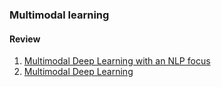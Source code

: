 ### Multimodal learning

#### Review

1. [Multimodal Deep Learning with an NLP focus](https://web.stanford.edu/class/cs224n/slides/Multimodal-Deep-Learning-CS224n-Kiela.pdf)
2. [Multimodal Deep Learning](https://arxiv.org/pdf/2301.04856.pdf)
